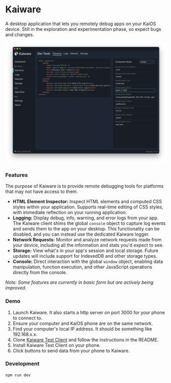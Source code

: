 # Kaiware

A desktop application that lets you remotely debug apps on your KaiOS device. Still in the exploration and experimentation phase, so expect bugs and changes.

![Screenshot](/screenshots/screenshot-elements.png?raw=true)

### Features

The purpose of Kaiware is to provide remote debugging tools for platforms that may not have access to them.

- **HTML Element Inspector:** Inspect HTML elements and computed CSS styles within your application. Supports real-time editing of CSS styles, with immediate reflection on your running application.
- **Logging:** Display debug, info, warning, and error logs from your app. The Kaiware client shims the global `console` object to capture log events and sends them to the app on your desktop. This functionality can be disabled, and you can instead use the dedicated Kaiware logger.
- **Network Requests:** Monitor and analyze network requests made from your device, including all the information and stats you'd expect to see.
- **Storage:** View what's in your app's session and local storage. Future updates will include support for IndexedDB and other storage types.
- **Console:** Direct interaction with the global `window` object, enabling data manipulation, function execution, and other JavaScript operations directly from the console.

*Note: Some features are currently in basic form but are actively being improved.*

### Demo

1. Launch Kaiware. It also starts a http server on port 3000 for your phone to connect to.
2. Ensure your computer and KaiOS phone are on the same network.
3. Find your computer's local IP address. It should be something like 192.168.x.x.
4. Clone [Kaiware Test Client](https://github.com/nothingspecialdev/kaiware-test-client) and follow the instructions in the README.
5. Install Kaiware Test Client on your phone.
6. Click buttons to send data from your phone to Kaiware.

### Development

```bash
npm run dev
```
